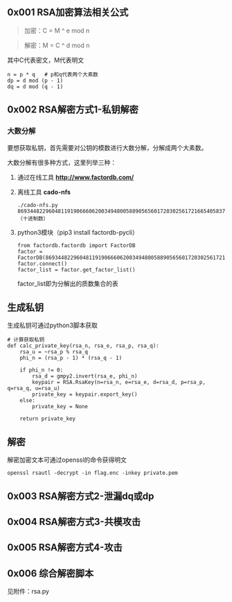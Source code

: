## 0x001 RSA加密算法相关公式

> 加密：C = M ^ e mod n

> 解密：M = C ^ d mod n

其中C代表密文，M代表明文

```
n = p * q   # p和q代表两个大素数
dp = d mod (p - 1)
dq = d mod (q - 1)
```

## 0x002 RSA解密方式1-私钥解密

### 大数分解

要想获取私钥，首先需要对公钥的模数进行大数分解，分解成两个大素数。

大数分解有很多种方式，这里列举三种：
1. 通过在线工具 **http://www.factordb.com/** 
2. 离线工具 **cado-nfs**
    ```
    ./cado-nfs.py 86934482296048119190666062003494800588905656017203025617216654058378322103517（十进制数）
    ```

3. python3模块（pip3 install factordb-pycli）

    ```
    from factordb.factordb import FactorDB
    factor = FactorDB(86934482296048119190666062003494800588905656017203025617216654058378322103517)
    factor.connect()
    factor_list = factor.get_factor_list()
    ```

    factor_list即为分解出的质数集合的表

## 生成私钥

生成私钥可通过python3脚本获取

```
# 计算获取私钥
def calc_private_key(rsa_n, rsa_e, rsa_p, rsa_q):
    rsa_u = ~rsa_p % rsa_q
    phi_n = (rsa_p - 1) * (rsa_q - 1)
    
    if phi_n != 0:
        rsa_d = gmpy2.invert(rsa_e, phi_n)
        keypair = RSA.RsaKey(n=rsa_n, e=rsa_e, d=rsa_d, p=rsa_p, q=rsa_q, u=rsa_u)
        private_key = keypair.export_key()
    else:
        private_key = None

    return private_key
```

## 解密

解密加密文本可通过openssl的命令获得明文

```
openssl rsautl -decrypt -in flag.enc -inkey private.pem
```

## 0x003 RSA解密方式2-泄漏dq或dp

## 0x004 RSA解密方式3-共模攻击

## 0x005 RSA解密方式4-攻击

## 0x006 综合解密脚本

见附件：rsa.py